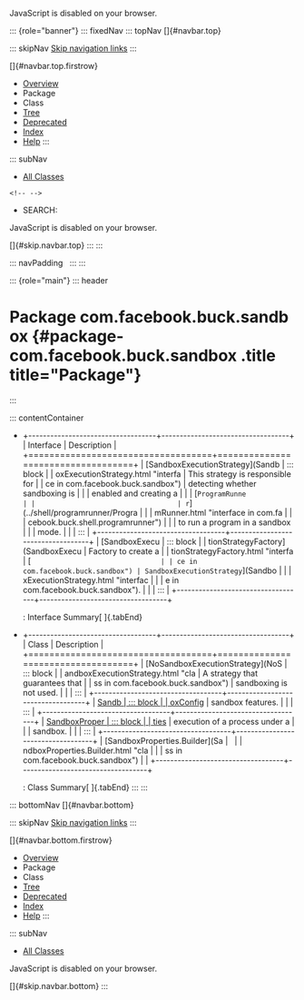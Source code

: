 <div>

JavaScript is disabled on your browser.

</div>

::: {role="banner"}
::: fixedNav
::: topNav
[]{#navbar.top}

::: skipNav
[Skip navigation links](#skip.navbar.top "Skip navigation links")
:::

[]{#navbar.top.firstrow}

-   [Overview](../../../../index.html)
-   Package
-   Class
-   [Tree](package-tree.html)
-   [Deprecated](../../../../deprecated-list.html)
-   [Index](../../../../index-all.html)
-   [Help](../../../../help-doc.html)
:::

::: subNav
-   [All Classes](../../../../allclasses.html)

```{=html}
<!-- -->
```
-   SEARCH:

<div>

<div>

JavaScript is disabled on your browser.

</div>

</div>

[]{#skip.navbar.top}
:::
:::

::: navPadding
 
:::
:::

::: {role="main"}
::: header
# Package com.facebook.buck.sandbox {#package-com.facebook.buck.sandbox .title title="Package"}
:::

::: contentContainer
-   +-----------------------------------+-----------------------------------+
    | Interface                         | Description                       |
    +===================================+===================================+
    | [SandboxExecutionStrategy](Sandb  | ::: block                         |
    | oxExecutionStrategy.html "interfa | This strategy is responsible for  |
    | ce in com.facebook.buck.sandbox") | detecting whether sandboxing is   |
    |                                   | enabled and creating a            |
    |                                   | [`ProgramRunne                    |
    |                                   | r`](../shell/programrunner/Progra |
    |                                   | mRunner.html "interface in com.fa |
    |                                   | cebook.buck.shell.programrunner") |
    |                                   | to run a program in a sandbox     |
    |                                   | mode.                             |
    |                                   | :::                               |
    +-----------------------------------+-----------------------------------+
    | [SandboxExecu                     | ::: block                         |
    | tionStrategyFactory](SandboxExecu | Factory to create a               |
    | tionStrategyFactory.html "interfa | [`                                |
    | ce in com.facebook.buck.sandbox") | SandboxExecutionStrategy`](Sandbo |
    |                                   | xExecutionStrategy.html "interfac |
    |                                   | e in com.facebook.buck.sandbox"). |
    |                                   | :::                               |
    +-----------------------------------+-----------------------------------+

    : Interface Summary[ ]{.tabEnd}

-   +-----------------------------------+-----------------------------------+
    | Class                             | Description                       |
    +===================================+===================================+
    | [NoSandboxExecutionStrategy](NoS  | ::: block                         |
    | andboxExecutionStrategy.html "cla | A strategy that guarantees that   |
    | ss in com.facebook.buck.sandbox") | sandboxing is not used.           |
    |                                   | :::                               |
    +-----------------------------------+-----------------------------------+
    | [Sandb                            | ::: block                         |
    | oxConfig](SandboxConfig.html "cla | Config section responsible for    |
    | ss in com.facebook.buck.sandbox") | sandbox features.                 |
    |                                   | :::                               |
    +-----------------------------------+-----------------------------------+
    | [SandboxProper                    | ::: block                         |
    | ties](SandboxProperties.html "cla | A set of properties for a single  |
    | ss in com.facebook.buck.sandbox") | execution of a process under a    |
    |                                   | sandbox.                          |
    |                                   | :::                               |
    +-----------------------------------+-----------------------------------+
    | [SandboxProperties.Builder](Sa    |                                   |
    | ndboxProperties.Builder.html "cla |                                   |
    | ss in com.facebook.buck.sandbox") |                                   |
    +-----------------------------------+-----------------------------------+

    : Class Summary[ ]{.tabEnd}
:::
:::

::: bottomNav
[]{#navbar.bottom}

::: skipNav
[Skip navigation links](#skip.navbar.bottom "Skip navigation links")
:::

[]{#navbar.bottom.firstrow}

-   [Overview](../../../../index.html)
-   Package
-   Class
-   [Tree](package-tree.html)
-   [Deprecated](../../../../deprecated-list.html)
-   [Index](../../../../index-all.html)
-   [Help](../../../../help-doc.html)
:::

::: subNav
-   [All Classes](../../../../allclasses.html)

<div>

<div>

JavaScript is disabled on your browser.

</div>

</div>

[]{#skip.navbar.bottom}
:::
